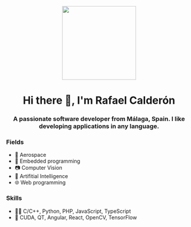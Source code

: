 <div id="header" align="center">
  <img src="https://media0.giphy.com/media/h408T6Y5GfmXBKW62l/giphy.gif?cid=ecf05e47ftbny2th1h01v9lkbkixjhkleqjb1qtam2fr80x5&ep=v1_gifs_search&rid=giphy.gif&ct=g" width="200"/>
  <h1 align="center">Hi there 👋, I'm Rafael Calderón</h1>
  <h3 align="center">A passionate software developer from Málaga, Spain. I like developing applications in any language.</h3>
</div>

</hr>

### Fields
- 🛫 Aerospace
- 📱 Embedded programming
- 📷 Computer Vision
- 🤖 Artifitial Intelligence
- 🌐 Web programming

### Skills
- 👨‍💻 C/C++, Python, PHP, JavaScript, TypeScript
- 🧰 CUDA, QT, Angular, React, OpenCV, TensorFlow

<!--
**rafacc1414/rafacc1414** is a ✨ _special_ ✨ repository because its `README.md` (this file) appears on your GitHub profile.

Here are some ideas to get you started:

- 🔭 I’m currently working on ...
- 🌱 I’m currently learning ...
- 👯 I’m looking to collaborate on ...
- 🤔 I’m looking for help with ...
- 💬 Ask me about ...
- 📫 How to reach me: ...
- 😄 Pronouns: ...
- ⚡ Fun fact: ...
-->
